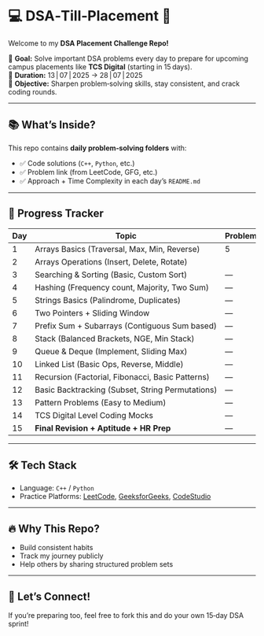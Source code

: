 # 💻 DSA‑Till‑Placement 🚀

Welcome to my **DSA Placement Challenge Repo!**

🎯 **Goal:** Solve important DSA problems every day to prepare for upcoming campus placements like **TCS Digital** (starting in 15 days).  
📅 **Duration:** 13 | 07 | 2025 → 28 | 07 | 2025  
💼 **Objective:** Sharpen problem‑solving skills, stay consistent, and crack coding rounds.

---

## 📚 What’s Inside?

This repo contains **daily problem‑solving folders** with:
- ✅ Code solutions (`C++`, `Python`, etc.)
- ✅ Problem link (from LeetCode, GFG, etc.)
- ✅ Approach + Time Complexity in each day’s `README.md`

---

## 📆 Progress Tracker

| Day  | Topic                                             | Problems Solved | Folder |
|------|---------------------------------------------------|-----------------|-------------|
| 1    | Arrays Basics (Traversal, Max, Min, Reverse)      |     5           | Day_1 |
| 2    | Arrays Operations (Insert, Delete, Rotate)        |                | — |
| 3    | Searching & Sorting (Basic, Custom Sort)          | —               | — |
| 4    | Hashing (Frequency count, Majority, Two Sum)      | —               | — |
| 5    | Strings Basics (Palindrome, Duplicates)           | —               | — |
| 6    | Two Pointers + Sliding Window                     | —               | — |
| 7    | Prefix Sum + Subarrays (Contiguous Sum based)     | —               | — |
| 8    | Stack (Balanced Brackets, NGE, Min Stack)         | —               | — |
| 9    | Queue & Deque (Implement, Sliding Max)            | —               | — |
| 10   | Linked List (Basic Ops, Reverse, Middle)          | —               | — |
| 11   | Recursion (Factorial, Fibonacci, Basic Patterns)  | —               | — |
| 12   | Basic Backtracking (Subset, String Permutations)  | —               | — |
| 13   | Pattern Problems (Easy to Medium)                 | —               | — |
| 14   | TCS Digital Level Coding Mocks                    | —               | — |
| 15   | **Final Revision + Aptitude + HR Prep**           | —               | — |

---

## 🛠️ Tech Stack
- Language: `C++` / `Python`
- Practice Platforms: [LeetCode](https://leetcode.com/), [GeeksforGeeks](https://www.geeksforgeeks.org/), [CodeStudio](https://www.codingninjas.com/codestudio)

---

## 🔥 Why This Repo?
- Build consistent habits  
- Track my journey publicly  
- Help others by sharing structured problem sets  

---

## 🙌 Let’s Connect!
If you’re preparing too, feel free to fork this and do your own 15‑day DSA sprint!

